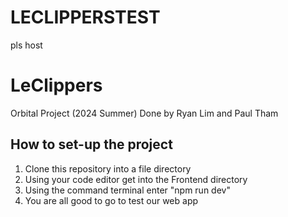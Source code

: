 # LECLIPPERSTEST
pls host

# LeClippers
Orbital Project (2024 Summer)
Done by Ryan Lim and Paul Tham

## How to set-up the project

1. Clone this repository into a file directory
2. Using your code editor get into the Frontend directory
3. Using the command terminal enter "npm run dev"
4. You are all good to go to test our web app
